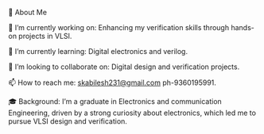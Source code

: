 🌟 About Me

🔭 I’m currently working on: Enhancing my verification skills through hands-on projects in VLSI.

🌱 I’m currently learning: Digital electronics and verilog.

👯 I’m looking to collaborate on: Digital design and verification projects.

📫 How to reach me: skabilesh231@gmail.com ph-9360195991.

🎓 Background: I’m a graduate in  Electronics and communication Engineering, driven by a strong curiosity about electronics, which led me to pursue VLSI design and verification.
